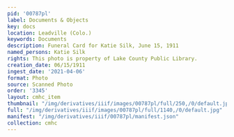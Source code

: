 ```yaml
---
pid: '00787pl'
label: Documents & Objects
key: docs
location: Leadville (Colo.)
keywords: Documents
description: Funeral Card for Katie Silk, June 15, 1911
named_persons: Katie Silk
rights: This photo is property of Lake County Public Library.
creation_date: 06/15/1911
ingest_date: '2021-04-06'
format: Photo
source: Scanned Photo
order: '3345'
layout: cmhc_item
thumbnail: "/img/derivatives/iiif/images/00787pl/full/250,/0/default.jpg"
full: "/img/derivatives/iiif/images/00787pl/full/1140,/0/default.jpg"
manifest: "/img/derivatives/iiif/00787pl/manifest.json"
collection: cmhc
---
```

